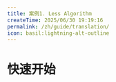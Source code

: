 ```yaml
---
title: 案例1. Less Algorithm
createTime: 2025/06/30 19:19:16
permalink: /zh/guide/translation/
icon: basil:lightning-alt-outline
---
```


# 快速开始

